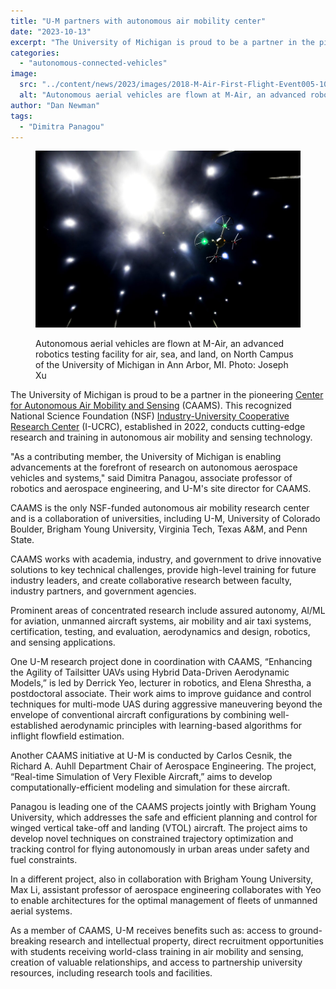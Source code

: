 ```yaml
---
title: "U-M partners with autonomous air mobility center"
date: "2023-10-13"
excerpt: "The University of Michigan is proud to be a partner in the pioneering Center for Autonomous Air Mobility and Sensing (CAAMS). This recognized National Science Foundation (NSF) Industry-University Cooperative Research Center (I-UCRC), established in 2022, conducts cutting-edge research and training in autonomous air mobility and sensing technology."
categories: 
  - "autonomous-connected-vehicles"
image: 
  src: "../content/news/2023/images/2018-M-Air-First-Flight-Event005-1024x683.jpg"
  alt: "Autonomous aerial vehicles are flown at M-Air, an advanced robotics testing facility for air, sea, and land, on North Campus of the University of Michigan in Ann Arbor, MI."
author: "Dan Newman"
tags:
  - "Dimitra Panagou"
---
```


<figure>

![](images/2018-M-Air-First-Flight-Event005-1024x683.jpg)

<figcaption>

Autonomous aerial vehicles are flown at M-Air, an advanced robotics testing facility for air, sea, and land, on North Campus of the University of Michigan in Ann Arbor, MI. Photo: Joseph Xu

</figcaption>

</figure>

The University of Michigan is proud to be a partner in the pioneering [Center for Autonomous Air Mobility and Sensing](https://caams.center/) (CAAMS). This recognized National Science Foundation (NSF) [Industry-University Cooperative Research Center](https://iucrc.nsf.gov) (I-UCRC), established in 2022, conducts cutting-edge research and training in autonomous air mobility and sensing technology.

"As a contributing member, the University of Michigan is enabling advancements at the forefront of research on autonomous aerospace vehicles and systems," said Dimitra Panagou, associate professor of robotics and aerospace engineering, and U-M's site director for CAAMS.

<!--more-->

CAAMS is the only NSF-funded autonomous air mobility research center and is a collaboration of universities, including U-M, University of Colorado Boulder, Brigham Young University, Virginia Tech, Texas A&M, and Penn State.

CAAMS works with academia, industry, and government to drive innovative solutions to key technical challenges, provide high-level training for future industry leaders, and create collaborative research between faculty, industry partners, and government agencies.

Prominent areas of concentrated research include assured autonomy, AI/ML for aviation, unmanned aircraft systems, air mobility and air taxi systems, certification, testing, and evaluation, aerodynamics and design, robotics, and sensing applications.

One U-M research project done in coordination with CAAMS, “Enhancing the Agility of Tailsitter UAVs using Hybrid Data-Driven Aerodynamic Models,” is led by Derrick Yeo, lecturer in robotics, and Elena Shrestha, a postdoctoral associate. Their work aims to improve guidance and control techniques for multi-mode UAS during aggressive maneuvering beyond the envelope of conventional aircraft configurations by combining well-established aerodynamic principles with learning-based algorithms for inflight flowfield estimation.

Another CAAMS initiative at U-M is conducted by Carlos Cesnik, the Richard A. Auhll Department Chair of Aerospace Engineering. The project, “Real-time Simulation of Very Flexible Aircraft,” aims to develop computationally-efficient modeling and simulation for these aircraft.

Panagou is leading one of the CAAMS projects jointly with Brigham Young University, which addresses the safe and efficient planning and control for winged vertical take-off and landing (VTOL) aircraft. The project aims to develop novel techniques on constrained trajectory optimization and tracking control for flying autonomously in urban areas under safety and fuel constraints. 

In a different project, also in collaboration with Brigham Young University, Max Li, assistant professor of aerospace engineering collaborates with Yeo to enable architectures for the optimal management of fleets of unmanned aerial systems.

As a member of CAAMS, U-M receives benefits such as: access to ground-breaking research and intellectual property, direct recruitment opportunities with students receiving world-class training in air mobility and sensing, creation of valuable relationships, and access to partnership university resources, including research tools and facilities.
